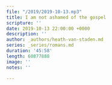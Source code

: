 ```yaml
---
file: "/2019/2019-10-13.mp3"
title: I am not ashamed of the gospel
scripture: ''
date: 2019-10-13 22:00:00 +0000
description: ''
author: _authors/heath-van-staden.md
series: _series/romans.md
duration: '45:58'
length: 60877888
image: ''
notes: ''

---
```

